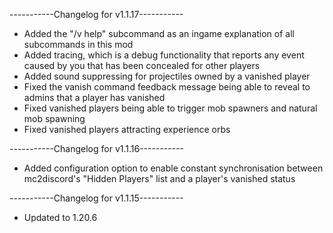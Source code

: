 -----------Changelog for v1.1.17-----------

- Added the "/v help" subcommand as an ingame explanation of all subcommands in this mod
- Added tracing, which is a debug functionality that reports any event caused by you that has been concealed for other players
- Added sound suppressing for projectiles owned by a vanished player
- Fixed the vanish command feedback message being able to reveal to admins that a player has vanished
- Fixed vanished players being able to trigger mob spawners and natural mob spawning
- Fixed vanished players attracting experience orbs

-----------Changelog for v1.1.16-----------

- Added configuration option to enable constant synchronisation between mc2discord's "Hidden Players" list and a player's vanished status

-----------Changelog for v1.1.15-----------

- Updated to 1.20.6